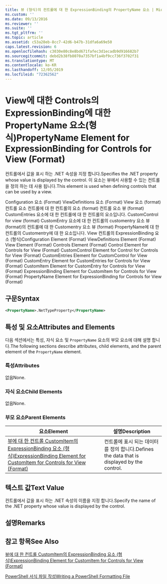 ```yaml
---
title: 뷰 (형식)의 컨트롤에 대 한 ExpressionBinding의 PropertyName 요소 | Microsoft Docs
ms.custom: ''
ms.date: 09/13/2016
ms.reviewer: ''
ms.suite: ''
ms.tgt_pltfrm: ''
ms.topic: article
ms.assetid: c53a28eb-8cc7-42d6-b47b-31dfa6a69e50
caps.latest.revision: 6
ms.openlocfilehash: c3030e80c8e8bd671fafec3d1ecadb9d916682b7
ms.sourcegitcommit: debd2b38fb8070a7357bf1a4bf9cc736f3702f31
ms.translationtype: MT
ms.contentlocale: ko-KR
ms.lasthandoff: 12/05/2019
ms.locfileid: "72362562"
---
```

# <a name="propertyname-element-for-expressionbinding-for-controls-for-view-format"></a><span data-ttu-id="3fb92-102">View에 대한 Controls의 ExpressionBinding에 대한 PropertyName 요소(형식)</span><span class="sxs-lookup"><span data-stu-id="3fb92-102">PropertyName Element for ExpressionBinding for Controls for View (Format)</span></span>

<span data-ttu-id="3fb92-103">컨트롤에서 값을 표시 하는 .NET 속성을 지정 합니다.</span><span class="sxs-lookup"><span data-stu-id="3fb92-103">Specifies the .NET property whose value is displayed by the control.</span></span> <span data-ttu-id="3fb92-104">이 요소는 뷰에서 사용할 수 있는 컨트롤을 정의 하는 데 사용 됩니다.</span><span class="sxs-lookup"><span data-stu-id="3fb92-104">This element is used when defining controls that can be used by a view.</span></span>

<span data-ttu-id="3fb92-105">Configuration 요소 (Format) ViewDefinitions 요소 (Format) View 요소 (format) 컨트롤 요소 컨트롤에 대 한 컨트롤의 요소 (format) 컨트롤 요소 뷰 (format) CustomEntries 요소에 대 한 컨트롤에 대 한 컨트롤의 요소입니다. CustomControl for view (format) CustomEntry 요소에 대 한 컨트롤의 customentry 요소 뷰 (format)의 컨트롤에 대 한 Customentry 요소 뷰 (format) PropertyName에 대 한 컨트롤의 Customentry에 대 한 요소입니다. View 컨트롤의 ExpressionBinding 요소 (형식)</span><span class="sxs-lookup"><span data-stu-id="3fb92-105">Configuration Element (Format) ViewDefinitions Element (Format) View Element (Format) Controls Element (Format) Control Element for Controls for View (Format) CustomControl Element for Control for Controls for View (Format) CustomEntries Element for CustomControl for View (Format) CustomEntry Element for CustomEntries for Controls for View (Format) CustomItem Element for CustomEntry for Controls for View (Format) ExpressionBinding Element for CustomItem for Controls for View (Format) PropertyName Element for ExpressionBinding for Controls for View (Format)</span></span>

## <a name="syntax"></a><span data-ttu-id="3fb92-106">구문</span><span class="sxs-lookup"><span data-stu-id="3fb92-106">Syntax</span></span>

```xml
<PropertyName>.NetTypeProperty</PropertyName>
```

## <a name="attributes-and-elements"></a><span data-ttu-id="3fb92-107">특성 및 요소</span><span class="sxs-lookup"><span data-stu-id="3fb92-107">Attributes and Elements</span></span>

<span data-ttu-id="3fb92-108">다음 섹션에서는 특성, 자식 요소 및 `PropertyName` 요소의 부모 요소에 대해 설명 합니다.</span><span class="sxs-lookup"><span data-stu-id="3fb92-108">The following sections describe attributes, child elements, and the parent element of the `PropertyName` element.</span></span>

### <a name="attributes"></a><span data-ttu-id="3fb92-109">특성</span><span class="sxs-lookup"><span data-stu-id="3fb92-109">Attributes</span></span>

<span data-ttu-id="3fb92-110">없음</span><span class="sxs-lookup"><span data-stu-id="3fb92-110">None.</span></span>

### <a name="child-elements"></a><span data-ttu-id="3fb92-111">자식 요소</span><span class="sxs-lookup"><span data-stu-id="3fb92-111">Child Elements</span></span>

<span data-ttu-id="3fb92-112">없음</span><span class="sxs-lookup"><span data-stu-id="3fb92-112">None.</span></span>

### <a name="parent-elements"></a><span data-ttu-id="3fb92-113">부모 요소</span><span class="sxs-lookup"><span data-stu-id="3fb92-113">Parent Elements</span></span>

|<span data-ttu-id="3fb92-114">요소</span><span class="sxs-lookup"><span data-stu-id="3fb92-114">Element</span></span>|<span data-ttu-id="3fb92-115">설명</span><span class="sxs-lookup"><span data-stu-id="3fb92-115">Description</span></span>|
|-------------|-----------------|
|[<span data-ttu-id="3fb92-116">뷰에 대 한 컨트롤 CustomItem의 ExpressionBinding 요소 (형식)</span><span class="sxs-lookup"><span data-stu-id="3fb92-116">ExpressionBinding Element for CustomItem for Controls for View (Format)</span></span>](./expressionbinding-element-for-customitem-for-controls-for-view-format.md)|<span data-ttu-id="3fb92-117">컨트롤에 표시 되는 데이터를 정의 합니다.</span><span class="sxs-lookup"><span data-stu-id="3fb92-117">Defines the data that is displayed by the control.</span></span>|

## <a name="text-value"></a><span data-ttu-id="3fb92-118">텍스트 값</span><span class="sxs-lookup"><span data-stu-id="3fb92-118">Text Value</span></span>

<span data-ttu-id="3fb92-119">컨트롤에서 값을 표시 하는 .NET 속성의 이름을 지정 합니다.</span><span class="sxs-lookup"><span data-stu-id="3fb92-119">Specify the name of the .NET property whose value is displayed by the control.</span></span>

## <a name="remarks"></a><span data-ttu-id="3fb92-120">설명</span><span class="sxs-lookup"><span data-stu-id="3fb92-120">Remarks</span></span>

## <a name="see-also"></a><span data-ttu-id="3fb92-121">참고 항목</span><span class="sxs-lookup"><span data-stu-id="3fb92-121">See Also</span></span>

[<span data-ttu-id="3fb92-122">뷰에 대 한 컨트롤 CustomItem의 ExpressionBinding 요소 (형식)</span><span class="sxs-lookup"><span data-stu-id="3fb92-122">ExpressionBinding Element for CustomItem for Controls for View (Format)</span></span>](./expressionbinding-element-for-customitem-for-controls-for-view-format.md)

[<span data-ttu-id="3fb92-123">PowerShell 서식 파일 작성</span><span class="sxs-lookup"><span data-stu-id="3fb92-123">Writing a PowerShell Formatting File</span></span>](./writing-a-powershell-formatting-file.md)
